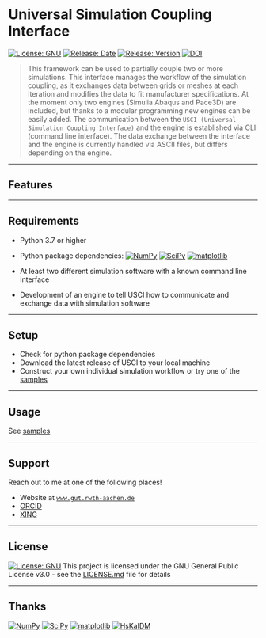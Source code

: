 # Universal Simulation Coupling Interface

[![License: GNU](https://img.shields.io/github/license/froido/universal_simulation_coupling_interface?style=flat-square)](LICENSE.md) 
[![Release: Date](https://img.shields.io/github/release-date-pre/froido/universal_simulation_coupling_interface?style=flat-square)](https://github.com/froido/universal_simulation_coupling_interface/releases) 
[![Release: Version](https://img.shields.io/github/v/release/froido/universal_simulation_coupling_interface?style=flat-square&include_prereleases)](https://github.com/froido/universal_simulation_coupling_interface/releases) 
[![DOI](https://zenodo.org/badge/206265040.svg)](https://zenodo.org/badge/latestdoi/206265040)

> This framework can be used to partially couple two or more simulations. 
  This interface manages the workflow of the simulation coupling, as it exchanges data between grids or meshes at each iteration and modifies the data to fit manufacturer specifications. 
  At the moment only two engines (Simulia Abaqus and Pace3D) are included, but thanks to a modular programming new engines can be easily added. The communication between the `USCI (Universal Simulation Coupling Interface)` and the engine is established via CLI (command line interface).
  The data exchange between the interface and the engine is currently handled via ASCII files, but differs depending on the engine.

---

## Features

---

## Requirements
 
 - Python 3.7 or higher
 - Python package dependencies: [![NumPy](https://img.shields.io/static/v1?label=numpy&message=NumPy&color=blue&style=flat-square&logo=github)](https://github.com/numpy/numpy)
[![SciPy](https://img.shields.io/static/v1?label=scipy&message=SciPy&color=blue&style=flat-square&logo=github)](https://github.com/scipy/scipy)
[![matplotlib](https://img.shields.io/static/v1?label=matplotlib&message=matplotlib&color=blue&style=flat-square&logo=github)](https://github.com/matplotlib/matplotlib)

 - At least two different simulation software with a known command line interface
 - Development of an engine to tell USCI how to communicate and exchange data with simulation software
 
---

## Setup
 - Check for python package dependencies
 - Download the latest release of USCI to your local machine
 - Construct your own individual simulation workflow or try one of the [samples](samples)
  
---

## Usage
See [samples](samples)

---

## Support

Reach out to me at one of the following places!

- Website at <a href="https://www.gut.rwth-aachen.de/cms/Geotechnik/Das-Institut/Team/~liwvr/Sven-Biebricher/?lidx=1" target="_blank">`www.gut.rwth-aachen.de`</a>
- <a href="https://orcid.org/0000-0001-9018-3485" target="_blank">ORCID</a>
- <a href="https://www.xing.com/profile/SvenF_Biebricher" target="_blank">XING</a>

---

## License

[![License: GNU](https://img.shields.io/github/license/froido/universal_simulation_coupling_interface?style=flat-square)](LICENSE.md)
This project is licensed under the GNU General Public License v3.0 - see the [LICENSE.md](LICENSE.md) file for details

---

## Thanks

[![NumPy](https://img.shields.io/static/v1?label=numpy&message=NumPy&color=blue&style=flat-square&logo=github)](https://github.com/numpy/numpy)
[![SciPy](https://img.shields.io/static/v1?label=scipy&message=SciPy&color=blue&style=flat-square&logo=github)](https://github.com/scipy/scipy)
[![matplotlib](https://img.shields.io/static/v1?label=matplotlib&message=matplotlib&color=blue&style=flat-square&logo=github)](https://github.com/matplotlib/matplotlib)
[![HsKaIDM](https://img.shields.io/static/v1?label=HsKa-IDM&message=Pace3D&color=red&style=flat-square&logo=github)](https://www.hs-karlsruhe.de/en/research/hska-research-institutions/institute-for-digital-materials-science-idm/pace-3d-software/)
